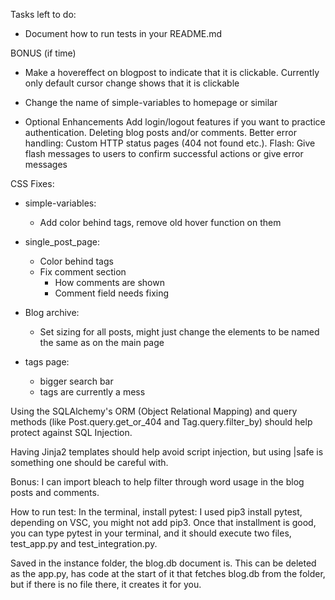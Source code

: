Tasks left to do: 
- Document how to run tests in your README.md

BONUS (if time)
- Make a hovereffect on blogpost to indicate that it is clickable. Currently only default cursor change shows that it is clickable
- Change the name of simple-variables to homepage or similar

- Optional Enhancements
Add login/logout features if you want to practice authentication.
Deleting blog posts and/or comments.
Better error handling: Custom HTTP status pages (404 not found etc.).
Flash: Give flash messages to users to confirm successful actions or give error messages


CSS Fixes: 
- simple-variables:
    - Add color behind tags, remove old hover function on them

- single_post_page:
    - Color behind tags
    - Fix comment section
        - How comments are shown
        - Comment field needs fixing

- Blog archive: 
    - Set sizing for all posts, might just change the elements to be named the same as on the main page

- tags page:
    - bigger search bar
    - tags are currently a mess


Using the SQLAlchemy's ORM (Object Relational Mapping) and query methods (like Post.query.get_or_404 and Tag.query.filter_by) should help protect against SQL Injection. 

Having Jinja2 templates should help avoid script injection, but using |safe is something one should be careful with.

Bonus: 
I can import bleach to help filter through word usage in the blog posts and comments.


How to run test: 
In the terminal, install pytest:
I used pip3 install pytest, depending on VSC, you might not add pip3.
Once that installment is good, you can type pytest in your terminal, and it should execute two files, test_app.py and test_integration.py. 

Saved in the instance folder, the blog.db document is. This can be deleted as the app.py, has code at the start of it that fetches blog.db from the folder, but if there is no file there, it creates it for you.